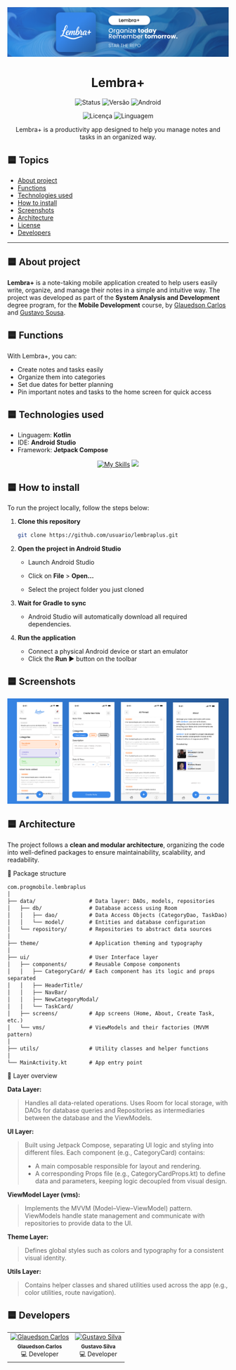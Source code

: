 <img src="./github/Banner.png">

<div align="center">

# Lembra+

![Status](https://img.shields.io/badge/status-in%20production-blue)
![Versão](https://img.shields.io/badge/version-1.5.0-blue)
![Android](https://img.shields.io/badge/device-Android-blue)

![Licença](https://img.shields.io/github/license/glauedson/Lembra-Plus-task-app)
![Linguagem](https://img.shields.io/github/languages/top/glauedson/Lembra-Plus-task-app)



Lembra+ is a productivity app designed to help you manage notes and tasks in an organized way.

</div>


## 🟦 Topics

- [About project](#🟦-about-project)  
- [Functions](#🟦-functions)  
- [Technologies used](#🟦-technologies-used)  
- [How to install](#🟦-how-to-install)
- [Screenshots](#🟦-screenshots)  
- [Architecture](#🟦-architecture)  
- [License](LICENSE) 
- [Developers](#🟦-developers) 

---

## 🟦 About project

**Lembra+** is a note-taking mobile application created to help users easily write, organize, and manage their notes in a simple and intuitive way. The project was developed as part of the **System Analysis and Development** degree program, for the **Mobile Development** course, by [Glauedson Carlos](https://github.com/Glauedson) and [Gustavo Sousa](https://github.com/GustavoDeltta).

## 🟦 Functions

With Lembra+, you can:

- Create notes and tasks easily  
- Organize them into categories  
- Set due dates for better planning  
- Pin important notes and tasks to the home screen for quick access  

## 🟦 Technologies used

- Linguagem: **Kotlin**
- IDE: **Android Studio**
- Framework: **Jetpack Compose**

<div align="center">

[![My Skills](https://skillicons.dev/icons?i=kotlin,androidstudio)](https://skillicons.dev)
<img src="https://logo.svgcdn.com/d/jetpackcompose-original-8x.png" width=46px/>
</div>

## 🟦 How to install
To run the project locally, follow the steps below:
 1. **Clone this repository**

    ```bash
    git clone https://github.com/usuario/lembraplus.git
    ```

  2. **Open the project in Android Studio**
    
        - Launch Android Studio

        - Click on **File** > **Open...**

        - Select the project folder you just cloned

  3. **Wait for Gradle to sync**

        - Android Studio will automatically download all required dependencies.
   4. **Run the application**

        - Connect a physical Android device or start an emulator
        - Click the **Run** ▶️ button on the toolbar

## 🟦 Screenshots

![Bannr screeens](./github/image.png)

## 🟦 Architecture

The project follows a **clean and modular architecture**, organizing the code into well-defined packages to ensure maintainability, scalability, and readability.

📂 Package structure

```
com.progmobile.lembraplus
│
├── data/                 # Data layer: DAOs, models, repositories
│   ├── db/               # Database access using Room
│   │   ├── dao/          # Data Access Objects (CategoryDao, TaskDao)
│   │   └── model/        # Entities and database configuration
│   └── repository/       # Repositories to abstract data sources
│
├── theme/                # Application theming and typography
│
├── ui/                   # User Interface layer
│   ├── components/       # Reusable Compose components
│   │   ├── CategoryCard/ # Each component has its logic and props separated
│   │   ├── HeaderTitle/
│   │   ├── NavBar/
│   │   ├── NewCategoryModal/
│   │   └── TaskCard/
│   ├── screens/          # App screens (Home, About, Create Task, etc.)
│   └── vms/              # ViewModels and their factories (MVVM pattern)
│
├── utils/                # Utility classes and helper functions
│
└── MainActivity.kt       # App entry point
 ```

🧱 Layer overview

**Data Layer:**

>Handles all data-related operations. Uses Room for local storage, with DAOs for database queries and Repositories as intermediaries between the database and the ViewModels.

**UI Layer:**

>Built using Jetpack Compose, separating UI logic and styling into different files. Each component (e.g., CategoryCard) contains:
> - A main composable responsible for layout and rendering.
>- A corresponding Props file (e.g., CategoryCardProps.kt) to define data and parameters, keeping logic decoupled from visual design.

**ViewModel Layer (vms):**

>Implements the MVVM (Model–View–ViewModel) pattern. ViewModels handle state management and communicate with repositories to provide data to the UI.

**Theme Layer:**
>Defines global styles such as colors and typography for a consistent visual identity.

**Utils Layer:**
>Contains helper classes and shared utilities used across the app (e.g., color utilities, route navigation).

## 🟦 Developers

<table align="center">
  <tr>
    <td align="center">
      <a href="https://github.com/Glauedson">
        <img src="https://avatars.githubusercontent.com/glauedson" width="100px;" alt="Glauedson Carlos"/>
        <br />
        <sub><b>Glauedson Carlos</b></sub>
      </a>
      <br />
      💻 Developer
    </td>
    <td align="center">
      <a href="https://github.com/GustavoDeltta">
        <img src="https://avatars.githubusercontent.com/GustavoDeltta" width="100px;" alt="Gustavo Silva"/>
        <br />
        <sub><b>Gustavo Silva</b></sub>
      </a>
      <br />
      💻 Developer
    </td>
  </tr>
</table>